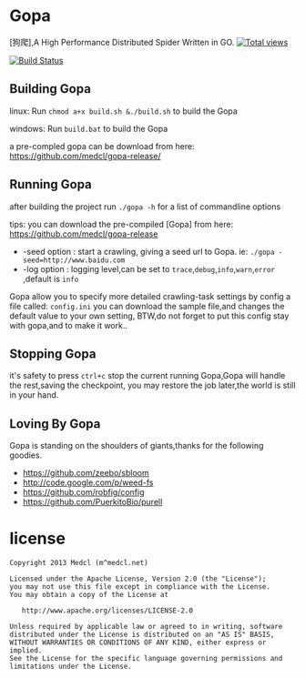 # Gopa #

[狗爬],A High Performance Distributed  Spider Written in GO. [![Total views](https://sourcegraph.com/api/repos/github.com/medcl/gopa/counters/views.png)](https://sourcegraph.com/github.com/medcl/gopa)

[![Build Status](https://drone.io/github.com/medcl/gopa/status.png)](https://drone.io/github.com/medcl/gopa/latest)


## Building Gopa ##

linux: Run `chmod a+x build.sh &./build.sh` to build the Gopa

windows: Run `build.bat` to build the Gopa

a pre-compled gopa can be download from here:
https://github.com/medcl/gopa-release/



## Running Gopa ##

after building the project run `./gopa -h` for a list of commandline options

tips: you can download the pre-compiled [Gopa] from here: https://github.com/medcl/gopa-release

* -seed option : start a crawling, giving a seed url to Gopa. ie: `./gopa -seed=http://www.baidu.com`
* -log option : logging level,can be set to `trace`,`debug`,`info`,`warn`,`error` ,default is `info`

Gopa allow you to specify more detailed crawling-task settings by config a file called: `config.ini`
you can download the sample file,and changes the default value to your own setting,
BTW,do not forget to put this config stay with gopa,and to make it work..

## Stopping Gopa ##

it's safety to press `ctrl+c` stop the current running Gopa,Gopa will handle the rest,saving the checkpoint,
you may restore the job later,the world is still in your hand.


## Loving By Gopa ##

Gopa is standing on the shoulders of giants,thanks for the following goodies.

* https://github.com/zeebo/sbloom
* http://code.google.com/p/weed-fs
* https://github.com/robfig/config
* https://github.com/PuerkitoBio/purell


license
=======
    Copyright 2013 Medcl (m^medcl.net)

    Licensed under the Apache License, Version 2.0 (the "License");
    you may not use this file except in compliance with the License.
    You may obtain a copy of the License at

       http://www.apache.org/licenses/LICENSE-2.0

    Unless required by applicable law or agreed to in writing, software
    distributed under the License is distributed on an "AS IS" BASIS,
    WITHOUT WARRANTIES OR CONDITIONS OF ANY KIND, either express or implied.
    See the License for the specific language governing permissions and
    limitations under the License.